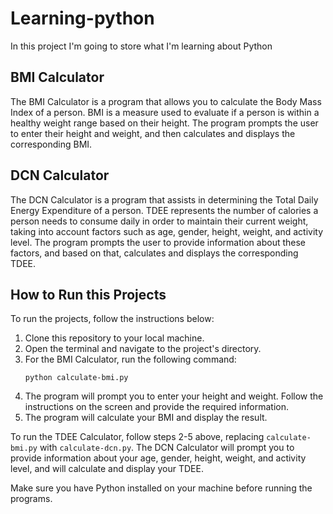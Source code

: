 # Learning-python
In this project I'm going to store what I'm learning about Python

## BMI Calculator

The BMI Calculator is a program that allows you to calculate the Body Mass Index of a person. BMI is a measure used to evaluate if a person is within a healthy weight range based on their height. The program prompts the user to enter their height and weight, and then calculates and displays the corresponding BMI.

## DCN Calculator

The DCN Calculator is a program that assists in determining the Total Daily Energy Expenditure of a person. TDEE represents the number of calories a person needs to consume daily in order to maintain their current weight, taking into account factors such as age, gender, height, weight, and activity level. The program prompts the user to provide information about these factors, and based on that, calculates and displays the corresponding TDEE.

## How to Run this Projects

To run the projects, follow the instructions below:

1. Clone this repository to your local machine.
2. Open the terminal and navigate to the project's directory.
3. For the BMI Calculator, run the following command:
    ```
    python calculate-bmi.py
    ```
4. The program will prompt you to enter your height and weight. Follow the instructions on the screen and provide the required information.
5. The program will calculate your BMI and display the result.

To run the TDEE Calculator, follow steps 2-5 above, replacing `calculate-bmi.py` with `calculate-dcn.py`. The DCN Calculator will prompt you to provide information about your age, gender, height, weight, and activity level, and will calculate and display your TDEE.

Make sure you have Python installed on your machine before running the programs.
